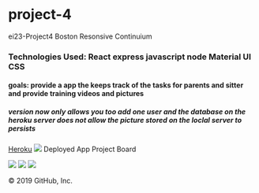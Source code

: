 # project-4
ei23-Project4
Boston Resonsive Continuium
<h3>Technologies Used: React express javascript node Material UI CSS</h3>

<h4>goals: provide a app the keeps track of the tasks for parents and sitter and provide training videos and pictures</h4>
<h5>version now only allows you too add one user and the database on the heroku server does not allow the picture stored on the loclal server to persists</h5>

<a href ="https://immense-forest-65187.herokuapp.com/">Heroku</a>
<img src =" https://user-images.githubusercontent.com/4977418/67112079-67ce1380-f1a4-11e9-83d4-ced884fb57d2.png"/>
Deployed App Project Board 

<img src ="https://user-images.githubusercontent.com/4977418/67112079-67ce1380-f1a4-11e9-83d4-ced884fb57d2.png"/>
<img src = "https://user-images.githubusercontent.com/4977418/67112118-7caaa700-f1a4-11e9-995b-19243d9df115.png"/>

<img src = "https://user-images.githubusercontent.com/4977418/67112131-83d1b500-f1a4-11e9-8ea7-fb5492b79e18.png"/>







© 2019 GitHub, Inc.
